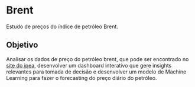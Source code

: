 # Brent

Estudo de preços do índice de petróleo Brent.

## Objetivo

Analisar os dados de preço do petróleo brent, que pode ser encontrado no [site do ipea](http://www.ipeadata.gov.br/ExibeSerie.aspx?module=m&serid=1650971490&oper=view), desenvolver um dashboard interativo que gere insights relevantes para tomada de decisão e desenvolver um modelo de Machine Learning para fazer o forecasting do preço diário do petróleo.
